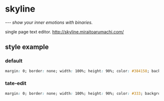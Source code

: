 # skyline

*--- show your inner emotions with binaries.*

single page text editor. http://skyline.miraitoarumachi.com/

## style example

### default

```css
margin: 0; border: none; width: 100%; height: 90%; color: #384158; background-color: #F2F2F2; font-family: 'YuGothic'; font-size: 16px; letter-spacing: .1em; line-height: 1.7em; box-sizing: border-box;-webkit-font-smoothing: subpixel-antialiased; text-align: justify; text-shadow: 0px 0px 0px #fff; padding: 100px 200px;
```

### tate-edit

```css
margin: 0; border: none; width: 100%; height: 90%; color: #333; background-color: #ddd; font-family: 'YuMincho'; font-size: 16px; letter-spacing: .1em; line-height: 1.4em; box-sizing: border-box;-webkit-font-smoothing: subpixel-antialiased; text-align: justify; text-shadow: 0px 0px 3px #aaa; padding: 100px 100px; writing-mode:vertical-rl; direction: ltr; text-orientation: upright;
```
